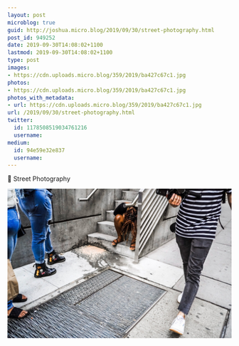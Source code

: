 ```yaml
---
layout: post
microblog: true
guid: http://joshua.micro.blog/2019/09/30/street-photography.html
post_id: 949252
date: 2019-09-30T14:08:02+1100
lastmod: 2019-09-30T14:08:02+1100
type: post
images:
- https://cdn.uploads.micro.blog/359/2019/ba427c67c1.jpg
photos:
- https://cdn.uploads.micro.blog/359/2019/ba427c67c1.jpg
photos_with_metadata:
- url: https://cdn.uploads.micro.blog/359/2019/ba427c67c1.jpg
url: /2019/09/30/street-photography.html
twitter:
  id: 1178508519034761216
  username: 
medium:
  id: 94e59e32e837
  username: 
---
```

🤮 Street Photography

<a href="https://joshwithers.blog/uploads/2019/ba427c67c1.jpg"><img src="uploads/2019/ba427c67c1.jpg" width="600" height="400" alt="" style="height: auto;" class="sunlit_image" /></a>

